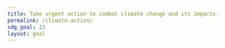```yaml
---
title: Take urgent action to combat climate change and its impacts.
permalink: /climate-action/
sdg_goal: 13
layout: goal
---
```


